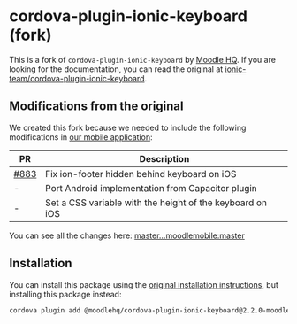 # cordova-plugin-ionic-keyboard (fork)

This is a fork of `cordova-plugin-ionic-keyboard` by [Moodle HQ](https://moodle.com/). If you are looking for the documentation, you can read the original at [ionic-team/cordova-plugin-ionic-keyboard](hhttps://github.com/ionic-team/cordova-plugin-ionic-keyboard).

## Modifications from the original

We created this fork because we needed to include the following modifications in [our mobile application](https://github.com/moodlehq/moodleapp):

| PR | Description |
| -- | ----------- |
| [#883](https://github.com/ionic-team/cordova-plugin-ionic-keyboard/pull/181) | Fix ion-footer hidden behind keyboard on iOS |
| - | Port Android implementation from Capacitor plugin |
| - | Set a CSS variable with the height of the keyboard on iOS |

You can see all the changes here: [master...moodlemobile:master](https://github.com/ionic-team/cordova-plugin-ionic-keyboard/compare/master...moodlemobile:master)

## Installation

You can install this package using the [original installation instructions](https://github.com/ionic-team/cordova-plugin-ionic-keyboard#installation), but installing this package instead:

```sh
cordova plugin add @moodlehq/cordova-plugin-ionic-keyboard@2.2.0-moodle.2
```
